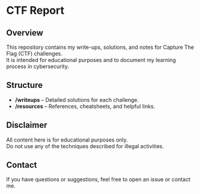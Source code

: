 # CTF Report

## Overview
This repository contains my write-ups, solutions, and notes for Capture The Flag (CTF) challenges.  
It is intended for educational purposes and to document my learning process in cybersecurity.

## Structure
- **/writeups** – Detailed solutions for each challenge.
- **/resources** – References, cheatsheets, and helpful links.

## Disclaimer
All content here is for educational purposes only.  
Do not use any of the techniques described for illegal activities.

## Contact
If you have questions or suggestions, feel free to open an issue or contact me.
